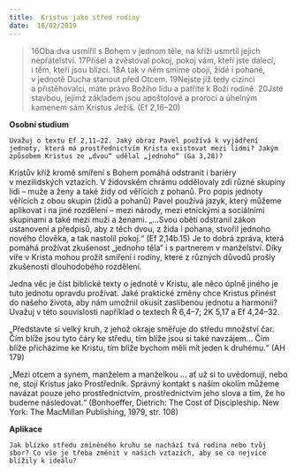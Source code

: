 ```yaml
---
title:  Kristus jako střed rodiny
date:  10/02/2019
---
```


> <p></p>
> 16Oba dva usmířil s Bohem v jednom těle, na kříži usmrtil jejich nepřátelství. 17Přišel a zvěstoval pokoj, pokoj vám, kteří jste dalecí, i těm, kteří jsou blízcí. 18A tak v něm smíme obojí, židé i pohané, v jednotě Ducha stanout před Otcem. 19Nejste již tedy cizinci a přistěhovalci, máte právo Božího lidu a patříte k Boží rodině. 20Jste stavbou, jejímž základem jsou apoštolové a proroci a úhelným kamenem sám Kristus Ježíš. (Ef 2,16–20)

**Osobní studium**

`Uvažuj o textu Ef 2,11–22. Jaký obraz Pavel používá k vyjádření jednoty, která má prostřednictvím Krista existovat mezi lidmi? Jakým způsobem Kristus ze „dvou“ udělal „jednoho“ (Ga 3,28)?`

Kristův kříž kromě smíření s Bohem pomáhá odstranit i bariéry v mezilidských vztazích. V židovském chrámu oddělovaly zdi různé skupiny lidí – muže a ženy a také židy od věřících z pohanů. Pro popis jednoty věřících z obou skupin (židů a pohanů) Pavel používá jazyk, který můžeme aplikovat i na jiné rozdělení – mezi národy, mezi etnickými a sociálními skupinami a také mezi muži a ženami. „...Svou obětí odstranil zákon ustanovení a předpisů, aby z těch dvou, z žida i pohana, stvořil jednoho nového člověka, a tak nastolil pokoj.“ (Ef 2,14b.15) Je to dobrá zpráva, která pomáhá prožívat zkušenost „jednoho těla“ i s partnerem v manželství. Díky víře v Krista mohou prožít smíření i rodiny, které z různých důvodů prošly zkušeností dlouhodobého rozdělení.

Jedna věc je číst biblické texty o jednotě v Kristu, ale něco úplně jiného je tuto jednotu opravdu prožívat. Jaké praktické změny chce Kristus přinést do našeho života, aby nám umožnil okusit zaslíbenou jednotu a harmonii? Uvažuj v této souvislosti například o textech Ř 6,4–7; 2K 5,17 a Ef 4,24–32.

„Představte si velký kruh, z jehož okraje směřuje do středu množství čar. Čím blíže jsou tyto čáry ke středu, tím blíže jsou si také navzájem... Čím blíže přicházíme ke Kristu, tím blíže bychom měli mít jeden k druhému.“ (AH 179)

„Mezi otcem a synem, manželem a manželkou ... ať už si to uvědomují, nebo ne, stojí Kristus jako Prostředník. Správný kontakt s naším okolím můžeme navázat pouze jeho prostřednictvím, prostřednictvím jeho slova a tím, že ho budeme následovat.“ (Bonhoeffer, Dietrich: The Cost of Discipleship. New York: The MacMillan Publishing, 1979, str. 108)

**Aplikace**

`Jak blízko středu zmíněného kruhu se nachází tvá rodina nebo tvůj sbor? Co vše je třeba změnit v našich vztazích, aby se co nejvíce blížily k ideálu?`